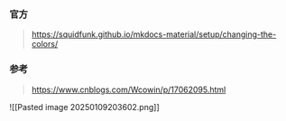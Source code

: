 
### 官方

> https://squidfunk.github.io/mkdocs-material/setup/changing-the-colors/

### 参考

> https://www.cnblogs.com/Wcowin/p/17062095.html


![[Pasted image 20250109203602.png]]